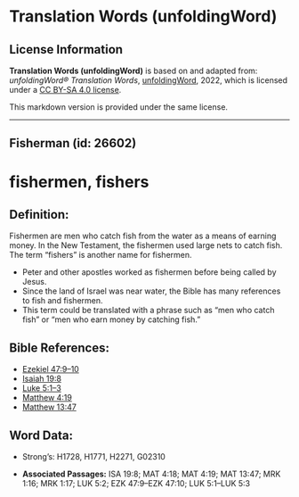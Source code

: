 # Translation Words (unfoldingWord)

## License Information

**Translation Words (unfoldingWord)** is based on and adapted from: _unfoldingWord® Translation Words_, [unfoldingWord](https://unfoldingword.org/utw), 2022, which is licensed under a [CC BY-SA 4.0 license](https://creativecommons.org/licenses/by-sa/4.0/legalcode.en).

This markdown version is provided under the same license.



--------------------------------

## Fisherman (id: 26602)

fishermen, fishers
==================

Definition:
-----------

Fishermen are men who catch fish from the water as a means of earning money. In the New Testament, the fishermen used large nets to catch fish. The term “fishers” is another name for fishermen.

* Peter and other apostles worked as fishermen before being called by Jesus.
* Since the land of Israel was near water, the Bible has many references to fish and fishermen.
* This term could be translated with a phrase such as “men who catch fish” or “men who earn money by catching fish.”

Bible References:
-----------------

* [Ezekiel 47:9–10](https://ref.ly/Ezek47:9-Ezek47:10)
* [Isaiah 19:8](https://ref.ly/Isa19:8)
* [Luke 5:1–3](https://ref.ly/Luke5:1-Luke5:3)
* [Matthew 4:19](https://ref.ly/Matt4:19)
* [Matthew 13:47](https://ref.ly/Matt13:47)

Word Data:
----------

* Strong’s: H1728, H1771, H2271, G02310

* **Associated Passages:** ISA 19:8; MAT 4:18; MAT 4:19; MAT 13:47; MRK 1:16; MRK 1:17; LUK 5:2; EZK 47:9–EZK 47:10; LUK 5:1–LUK 5:3

